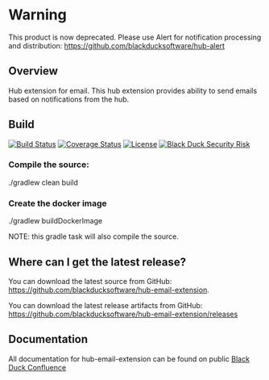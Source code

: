 # Warning
This product is now deprecated. Please use Alert for notification processing and distribution:
https://github.com/blackducksoftware/hub-alert

## Overview ##
Hub extension for email. This hub extension provides ability to send emails based on notifications from the hub.

## Build ##

[![Build Status](https://travis-ci.org/blackducksoftware/hub-email-extension.svg?branch=master)](https://travis-ci.org/blackducksoftware/hub-email-extension)
[![Coverage Status](https://coveralls.io/repos/github/blackducksoftware/hub-email-extension/badge.svg?branch=master)](https://coveralls.io/github/blackducksoftware/hub-email-extension?branch=master)
[![License](https://img.shields.io/badge/License-Apache%202.0-blue.svg)](https://opensource.org/licenses/Apache-2.0) [![Black Duck Security Risk](https://copilot.blackducksoftware.com/github/repos/blackducksoftware/hub-email-extension/branches/master/badge-risk.svg)](https://copilot.blackducksoftware.com/github/repos/blackducksoftware/hub-email-extension/branches/master)

### Compile the source: ###
./gradlew clean build

### Create the docker image ###
./gradlew buildDockerImage

NOTE: this gradle task will also compile the source.

## Where can I get the latest release? ##
You can download the latest source from GitHub: https://github.com/blackducksoftware/hub-email-extension. 

You can download the latest release artifacts from GitHub: https://github.com/blackducksoftware/hub-email-extension/releases

## Documentation ##
All documentation for hub-email-extension can be found on public [Black Duck Confluence](https://blackducksoftware.atlassian.net/wiki/display/INTDOCS/)
